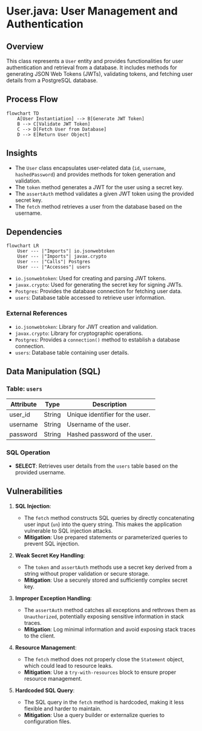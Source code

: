 # User.java: User Management and Authentication

## Overview

This class represents a `User` entity and provides functionalities for user authentication and retrieval from a database. It includes methods for generating JSON Web Tokens (JWTs), validating tokens, and fetching user details from a PostgreSQL database.

## Process Flow

```mermaid
flowchart TD
    A[User Instantiation] --> B[Generate JWT Token]
    B --> C[Validate JWT Token]
    C --> D[Fetch User from Database]
    D --> E[Return User Object]
```

## Insights

- The `User` class encapsulates user-related data (`id`, `username`, `hashedPassword`) and provides methods for token generation and validation.
- The `token` method generates a JWT for the user using a secret key.
- The `assertAuth` method validates a given JWT token using the provided secret key.
- The `fetch` method retrieves a user from the database based on the username.

## Dependencies

```mermaid
flowchart LR
    User --- |"Imports"| io.jsonwebtoken
    User --- |"Imports"| javax.crypto
    User --- |"Calls"| Postgres
    User --- |"Accesses"| users
```

- `io.jsonwebtoken`: Used for creating and parsing JWT tokens.
- `javax.crypto`: Used for generating the secret key for signing JWTs.
- `Postgres`: Provides the database connection for fetching user data.
- `users`: Database table accessed to retrieve user information.

### External References

- `io.jsonwebtoken`: Library for JWT creation and validation.
- `javax.crypto`: Library for cryptographic operations.
- `Postgres`: Provides a `connection()` method to establish a database connection.
- `users`: Database table containing user details.

## Data Manipulation (SQL)

### Table: `users`

| Attribute   | Type   | Description                          |
|-------------|--------|--------------------------------------|
| user_id     | String | Unique identifier for the user.      |
| username    | String | Username of the user.                |
| password    | String | Hashed password of the user.         |

### SQL Operation

- **SELECT**: Retrieves user details from the `users` table based on the provided username.

## Vulnerabilities

1. **SQL Injection**:
   - The `fetch` method constructs SQL queries by directly concatenating user input (`un`) into the query string. This makes the application vulnerable to SQL injection attacks.
   - **Mitigation**: Use prepared statements or parameterized queries to prevent SQL injection.

2. **Weak Secret Key Handling**:
   - The `token` and `assertAuth` methods use a secret key derived from a string without proper validation or secure storage.
   - **Mitigation**: Use a securely stored and sufficiently complex secret key.

3. **Improper Exception Handling**:
   - The `assertAuth` method catches all exceptions and rethrows them as `Unauthorized`, potentially exposing sensitive information in stack traces.
   - **Mitigation**: Log minimal information and avoid exposing stack traces to the client.

4. **Resource Management**:
   - The `fetch` method does not properly close the `Statement` object, which could lead to resource leaks.
   - **Mitigation**: Use a `try-with-resources` block to ensure proper resource management.

5. **Hardcoded SQL Query**:
   - The SQL query in the `fetch` method is hardcoded, making it less flexible and harder to maintain.
   - **Mitigation**: Use a query builder or externalize queries to configuration files.
